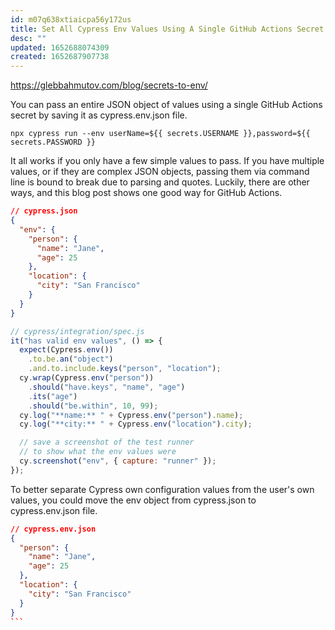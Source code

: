 ```yaml
---
id: m07q638xtiaicpa56y172us
title: Set All Cypress Env Values Using A Single GitHub Actions Secret
desc: ""
updated: 1652688074309
created: 1652687907738
---
```


https://glebbahmutov.com/blog/secrets-to-env/

You can pass an entire JSON object of values using a single GitHub Actions secret by saving it as cypress.env.json file.

```shell
npx cypress run --env userName=${{ secrets.USERNAME }},password=${{ secrets.PASSWORD }}
```

It all works if you only have a few simple values to pass. If you have multiple values, or if they are complex JSON objects, passing them via command line is bound to break due to parsing and quotes. Luckily, there are other ways, and this blog post shows one good way for GitHub Actions.

```json
// cypress.json
{
  "env": {
    "person": {
      "name": "Jane",
      "age": 25
    },
    "location": {
      "city": "San Francisco"
    }
  }
}
```

```javascript
// cypress/integration/spec.js
it("has valid env values", () => {
  expect(Cypress.env())
    .to.be.an("object")
    .and.to.include.keys("person", "location");
  cy.wrap(Cypress.env("person"))
    .should("have.keys", "name", "age")
    .its("age")
    .should("be.within", 10, 99);
  cy.log("**name:** " + Cypress.env("person").name);
  cy.log("**city:** " + Cypress.env("location").city);

  // save a screenshot of the test runner
  // to show what the env values were
  cy.screenshot("env", { capture: "runner" });
});
```

To better separate Cypress own configuration values from the user's own values, you could move the env object from cypress.json to cypress.env.json file.

````json
// cypress.env.json
{
  "person": {
    "name": "Jane",
    "age": 25
  },
  "location": {
    "city": "San Francisco"
  }
}
```
````
